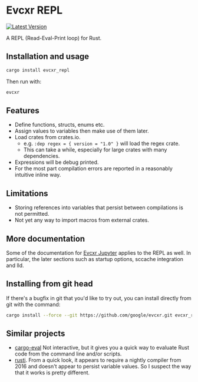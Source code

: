 # Evcxr REPL

[![Latest Version](https://img.shields.io/crates/v/evcxr_repl.svg)](https://crates.io/crates/evcxr_repl)

A REPL (Read-Eval-Print loop) for Rust.

## Installation and usage

```sh
cargo install evcxr_repl
```

Then run with:

```sh
evcxr
```

## Features

* Define functions, structs, enums etc.
* Assign values to variables then make use of them later.
* Load crates from crates.io.
  * e.g. `:dep regex = { version = "1.0" }` will load the regex crate.
  * This can take a while, especially for large crates with many dependencies.
* Expressions will be debug printed.
* For the most part compilation errors are reported in a reasonably intuitive inline way.

## Limitations

* Storing references into variables that persist between compilations is not permitted.
* Not yet any way to import macros from external crates.

## More documentation

Some of the documentation for [Evcxr
Jupyter](https://github.com/google/evcxr/tree/master/evcxr_jupyter) applies to
the REPL as well. In particular, the later sections such as startup options,
sccache integration and lld.

## Installing from git head

If there's a bugfix in git that you'd like to try out, you can install directly
from git with the command:

```sh
cargo install --force --git https://github.com/google/evcxr.git evcxr_repl
```

## Similar projects

* [cargo-eval](https://github.com/reitermarkus/cargo-eval) Not interactive, but
  it gives you a quick way to evaluate Rust code from the command line and/or
  scripts.
* [rusti](https://github.com/murarth/rusti). From a quick look, it appears to
  require a nightly compiler from 2016 and doesn't appear to persist variable
  values. So I suspect the way that it works is pretty different.
